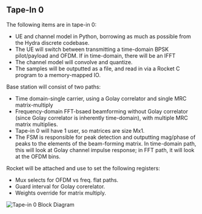 ## Tape-In 0

The following items are in tape-in 0:
- UE and channel model in Python, borrowing as much as possible from the Hydra discrete codebase.
- The UE will switch between transmitting a time-domain BPSK pilot/payload and OFDM. If in time-domain, there will be an IFFT
- The channel model will convolve and quantize.
- The samples will be outputted as a file, and read in via a Rocket C program to a memory-mapped IO.

Base station will consist of two paths:
- Time domain-single carrier, using a Golay correlator and single MRC matrix-multiply
- Frequency-domain FFT-bsaed beamforming without Golay correlator (since Golay correlator is inherently time-domain), with multiple MRC matrix multiplies.
- Tape-in 0 will have 1 user, so matrices are size Mx1.
- The FSM is responsible for peak detection and outputting mag/phase of peaks to the elements of the beam-forming matrix. In time-domain path, this will look at Golay channel impulse response; in FFT path, it will look at the OFDM bins.

Rocket will be attached and use to set the following registers:
- Mux selects for OFDM vs freq. flat paths.
- Guard interval for Golay corerelator.
- Weights override for matrix multiply.

![Tape-in 0 Block Diagram](https://github.com/ucberkeley-ee290c/fa18-mimo/blob/master/doc/tapein0.png)
